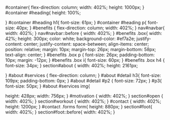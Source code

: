#container{
    flex-direction: column;
    width: 402%;
    height: 1000px;
}
#container #heading{
    height: 100%;

}
#container #heading h1{
    font-size: 61px;
}
#container #heading p{
    font-size: 40px;
}
#benefits
{
    flex-direction: column;
    width: 402%;
}
nav#navbar{
    width: 402%;
}
nav#navbar::before
{
    width: 402%;
}
#benefits .box{
    width: 42%;
    height: 300px;
    color: white;
    background-color: #ef7a2e;
    justify-content: center;
    justify-content: space-between;
    align-items: center;
    position: relative;
    margin: 10px;
    margin-top: 26px;
    margin-bottom: 58px;
    text-align: center;
}
#benefits .box p
{
    font-size: 26px;
    padding-bottom: 10px;
    margin: -12px;
}
#benefits .box i{
    font-size: 60px;
}
#benefits .box h4
{
    font-size: 34px;
}
section#about
{
    width: 402%;
    height: 2161px;
    
}
#about #services
{
    flex-direction: column;
}
#about #detail h3{
    font-size: 109px;
    padding-bottom: 0px;
}
#about #detail #p2
{
font-size: 72px;
}
#p3{
    font-size: 50px;
}
#about #services img{


height: 428px;
width: 756px;
}
#motivation
{
    width: 402%;
}
section#open
{
    width: 402%;
}
section#workout
{
    width: 402%;
}
#contact
{
    width: 402%;
    height: 1200px;
}
#contact .forms form{
    height: 880px;
}
section#foot{
    width: 402%;
}
section#foot::before{
    width: 402%;
}
 

